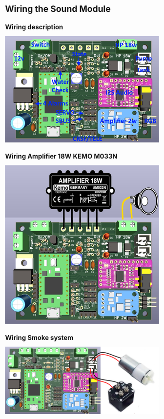 # Wiring the Sound Module

## Wiring description
![](https://github.com/pierrotm777/SoundModule_Teensy4.0-version/blob/main/Wiring.png)  

## Wiring Amplifier 18W KEMO M033N
![](https://github.com/pierrotm777/SoundModule_Teensy4.0-version/blob/main/ampli18w.jpg)  

## Wiring Smoke system
![](https://github.com/pierrotm777/SoundModule_Teensy4.0-version/blob/main/Module%26Smoke%26Blower.png)  